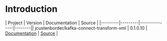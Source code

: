 # Introduction


| Project | Version | Documentation | Source |
|---------|---------|---------------|--------|| jcustenborder/kafka-connect-transform-xml | 0.1.0.10 | [Documentation](https://jcustenborder.github.io/kafka-connect-documentation/) | [Source](https://github.com/jcustenborder/kafka-connect-transform-xml) |

